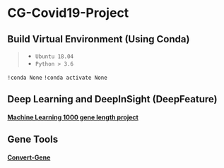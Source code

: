 # CG-Covid19-Project
## Build Virtual Environment (Using Conda)
>* `Ubuntu 18.04`
>* `Python > 3.6`

`!conda None`
`!conda activate None`
## Deep Learning and DeepInSight (DeepFeature)
#### <a href='https://github.com/IlikeBB/CG-Covid19-Project/tree/main/ml(1000)_gene_experiment'> Machine Learning 1000 gene length project</a>


## Gene Tools
#### <a href='https://github.com/IlikeBB/Convert-Gene'> Convert-Gene</a>
